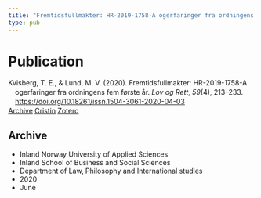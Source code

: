 ```yaml
---
title: "Fremtidsfullmakter: HR-2019-1758-A ogerfaringer fra ordningens fem første år"
type: pub
---
```

<h1>Publication</h1>
<article id="csl-bib-container-PYQPDNC9" class="csl-bib-container">
  <div class="csl-bib-body" style="line-height: 1.35; padding-left: 1em; text-indent:-1em;">
  <div class="csl-entry">Kvisberg, T. E., &amp; Lund, M. V. (2020). Fremtidsfullmakter: HR-2019-1758-A ogerfaringer fra ordningens fem f&#xF8;rste &#xE5;r. <i>Lov og Rett</i>, <i>59</i>(4), 213&#x2013;233. <a href="https://doi.org/10.18261/issn.1504-3061-2020-04-03">https://doi.org/10.18261/issn.1504-3061-2020-04-03</a></div>
</div>
  <div class="csl-bib-buttons">
    <a href="#taxonomy-article-PYQPDNC9" class="csl-bib-button">Archive</a>
    <a href="https://app.cristin.no/results/show.jsf?id=1813929" alt="Cristin URL" class="csl-bib-button">Cristin</a>
    <a href="http://zotero.org/groups/5022929/items/PYQPDNC9" alt="Zotero URL" class="csl-bib-button">Zotero</a>
  </div>
  <div id="csl-bib-meta-container-PYQPDNC9"></div>
</article>
<div id="csl-bib-meta-PYQPDNC9" class="csl-bib-meta">
  <article id="taxonomy-article-PYQPDNC9" class="taxonomy-article">
    <h1>Archive</h1>
    <ul>
      <li>Inland Norway University of Applied Sciences</li>
      <li>Inland School of Business and Social Sciences</li>
      <li>Department of Law, Philosophy and International studies</li>
      <li>2020</li>
      <li>June</li>
    </ul>
  </article>
</div>
